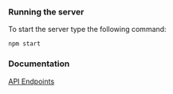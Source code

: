 ### Running the server

To start the server type the following command:

```
npm start
```

### Documentation

[API Endpoints](doc/API_ENDPOINTS.md)
